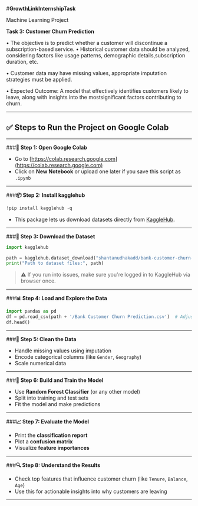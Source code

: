 #**GrowthLinkInternshipTask**

Machine Learning Project

**Task 3: Customer Churn Prediction**

• The objective is to predict whether a customer will discontinue a subscription-based service. • Historical customer data should be analyzed, considering factors like usage patterns,       demographic details,subscription duration, etc. 

• Customer data may have missing values, appropriate imputation strategies must be applied. 

• Expected Outcome: A model that effectively identifies customers likely to leave, along with insights into the mostsignificant factors contributing to churn. 

---

## ✅ Steps to Run the Project on Google Colab

---

###**🌱 Step 1: Open Google Colab**
- Go to [https://colab.research.google.com](https://colab.research.google.com)
- Click on **New Notebook** or upload one later if you save this script as `.ipynb`

---

###**📦 Step 2: Install kagglehub**
```python
!pip install kagglehub -q
```

- This package lets us download datasets directly from [KaggleHub](https://www.kagglehub.com/).

---

###**📁 Step 3: Download the Dataset**
```python
import kagglehub

path = kagglehub.dataset_download("shantanudhakadd/bank-customer-churn-prediction")
print("Path to dataset files:", path)
```

> ⚠️ If you run into issues, make sure you're logged in to KaggleHub via browser once.

---

###**📊 Step 4: Load and Explore the Data**
```python
import pandas as pd
df = pd.read_csv(path + '/Bank Customer Churn Prediction.csv')  # Adjust filename if needed
df.head()
```

---

###**🧼 Step 5: Clean the Data**
- Handle missing values using imputation
- Encode categorical columns (like `Gender`, `Geography`)
- Scale numerical data

---

###**🤖 Step 6: Build and Train the Model**
- Use **Random Forest Classifier** (or any other model)
- Split into training and test sets
- Fit the model and make predictions

---

###**📈 Step 7: Evaluate the Model**
- Print the **classification report**
- Plot a **confusion matrix**
- Visualize **feature importances**

---

###**🔍 Step 8: Understand the Results**
- Check top features that influence customer churn (like `Tenure`, `Balance`, `Age`)
- Use this for actionable insights into why customers are leaving

---



